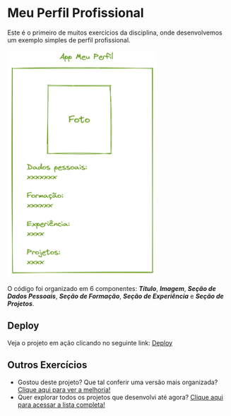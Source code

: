 # Meu Perfil Profissional

Este é o primeiro de muitos exercícios da disciplina, onde desenvolvemos um exemplo simples de perfil profissional.

![Imagem de referência do perfil profissional](base-exercicio-1.png)

O código foi organizado em 6 componentes: ***Título***, ***Imagem***, ***Seção de Dados Pessoais***, ***Seção de Formação***, ***Seção de Experiência*** e ***Seção de Projetos***.

## Deploy
Veja o projeto em ação clicando no seguinte link:
[Deploy](https://snack.expo.dev/@isaquesv/ex1-1-meu-perfil-profissional)

## Outros Exercícios
- Gostou deste projeto? Que tal conferir uma versão mais organizada?
[Clique aqui para ver a melhoria!](https://github.com/isaquesv/PpDM_Tarefas/tree/master/ex1-2-meu-perfil-profissional-2)
- Quer explorar todos os projetos que desenvolvi até agora?
[Clique aqui para acessar a lista completa!](https://github.com/isaquesv/PpDM_Tarefas)